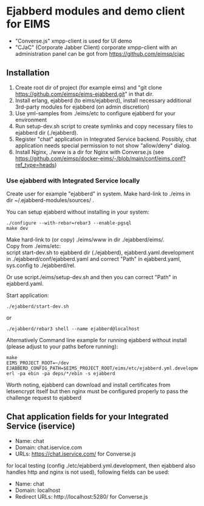 # Ejabberd modules and demo client for EIMS

* "Converse.js" xmpp-client is used for UI demo
* "CJaC" (Corporate Jabber Client) corporate xmpp-client with an administration panel can be got from https://github.com/eimsp/cjac

## Installation

1. Create root dir of project (for example eims) and "git clone https://github.com/eimsp/eims-ejabberd.git" in that dir.
2. Install erlang, ejabberd (to eims/ejabberd), install necessary additional 3rd-party modules for ejabberd (on admin discretion)
3. Use yml-samples from ./eims/etc to configure ejabberd for your environment
4. Run setup-dev.sh script to create symlinks and copy necessary files to ejabberd dir (./ejabberd).
5. Register "chat" application in Integrated Service backend. Possibly, chat application needs special permission to not show "allow/deny" dialog.
6. Install Nginx, ./www is a dir for Nginx with Converse.js (see https://github.com/eimsp/docker-eims/-/blob/main/conf/eims.conf?ref_type=heads)

### Use ejabberd with Integrated Service locally 

Create user for example "ejabberd" in system.
Make hard-link to ./eims in dir ~/.ejabberd-modules/sources/ .

You can setup ejabberd without installing in your system:

    ./configure --with-rebar=rebar3 --enable-pgsql
    make dev

Make hard-link to (or copy) ./eims/www in dir ./ejabberd/eims/.  
Copy from ./eims/etc:  
script start-dev.sh to ejabberd dir (./ejabberd), 
ejabberd.yaml.development in ./ejabberd/conf/ejabberd.yaml and correct "Path" in ejabberd.yaml, 
sys.config to ./ejabberd/rel. 

Or use script./eims/setup-dev.sh and then you can correct "Path" in ejabberd.yaml.
                               
Start application:  

    ./ejabberd/start-dev.sh     
 or 
   
    ./ejabberd/rebar3 shell --name ejabberd@localhost      
 
Alternatively
Command line example for running ejabberd without install (please adjust to your paths before running):
```shell script
make
EIMS_PROJECT_ROOT=~/dev 
EJABBERD_CONFIG_PATH=$EIMS_PROJECT_ROOT/eims/etc/ejabberd.yml.development erl -pa ebin -pa deps/*/ebin -s ejabberd
```

Worth noting, ejabberd can download and install certificates from letsencrypt itself but then nginx must be configured properly to pass the challenge request to ejabberd 

## Chat application fields for your Integrated Service (iservice)

* Name: chat
* Domain: chat.iservice.com
* URLs: https://chat.iservice.com/ for Converse.js

for local testing (config ./etc/ejabberd.yml.development, then ejabberd also handles http and nginx is not used), following fields can be used:
* Name: chat
* Domain: localhost
* Redirect URLs: http://localhost:5280/ for Converse.js


